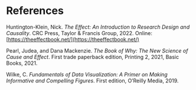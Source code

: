 # References

Huntington-Klein, Nick. _The Effect: An Introduction to Research Design and Causality_. CRC Press, Taylor & Francis Group, 2022. Online: [https://theeffectbook.net/](https://theeffectbook.net/)

Pearl, Judea, and Dana Mackenzie. _The Book of Why: The New Science of Cause and Effect_. First trade paperback edition, Printing 2, 2021, Basic Books, 2021.&#x20;

Wilke, C. _Fundamentals of Data Visualization: A Primer on Making Informative and Compelling Figures_. First edition, O’Reilly Media, 2019.
